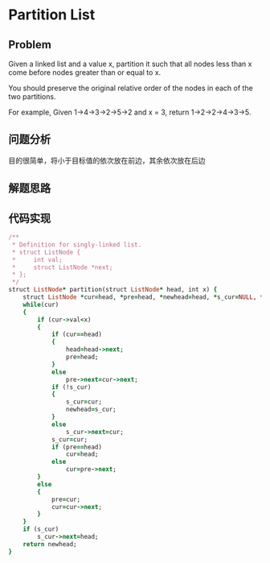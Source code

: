 # Partition List
## Problem
Given a linked list and a value x, partition it such that all nodes less than x come before nodes greater than or equal to x.

You should preserve the original relative order of the nodes in each of the two partitions.

For example,
Given 1->4->3->2->5->2 and x = 3,
return 1->2->2->4->3->5. 
## 问题分析
目的很简单，将小于目标值的依次放在前边，其余依次放在后边
## 解题思路
## 代码实现
```ruby
/**
 * Definition for singly-linked list.
 * struct ListNode {
 *     int val;
 *     struct ListNode *next;
 * };
 */
struct ListNode* partition(struct ListNode* head, int x) {
    struct ListNode *cur=head, *pre=head, *newhead=head, *s_cur=NULL, *s_pre=NULL;    
    while(cur)
    {
        if (cur->val<x)
        {
            if (cur==head)
            {
                head=head->next;
                pre=head;
            }
            else
                pre->next=cur->next;
            if (!s_cur) 
            {
                s_cur=cur;
                newhead=s_cur;
            }
            else
                s_cur->next=cur;
            s_cur=cur;
            if (pre==head)
                cur=head;
            else
                cur=pre->next;
        }
        else
        {
            pre=cur;
            cur=cur->next;
        }
    }
    if (s_cur)
        s_cur->next=head;  
    return newhead;
}
```
